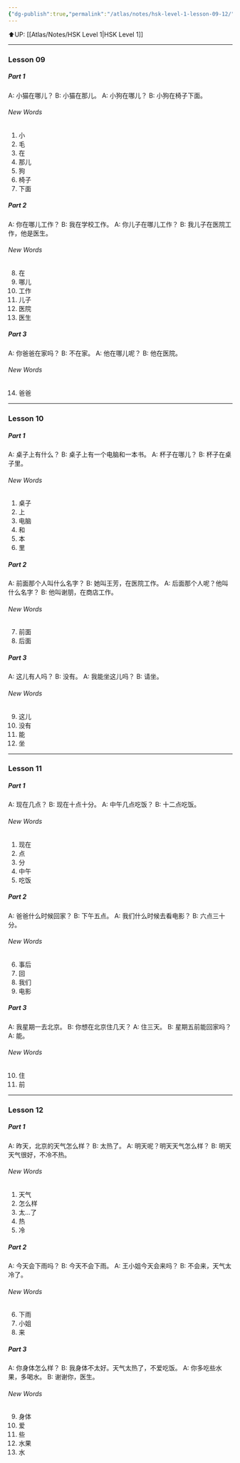 ```yaml
---
{"dg-publish":true,"permalink":"/atlas/notes/hsk-level-1-lesson-09-12/"}
---
```


⬆️UP: [[Atlas/Notes/HSK Level 1\|HSK Level 1]]

---

### Lesson 09
##### Part 1
A: 小猫在哪儿？
B: 小猫在那儿。
A: 小狗在哪儿？
B: 小狗在椅子下面。

###### New Words
1. 小
2. 毛
3. 在
4. 那儿
5. 狗
6. 椅子
7. 下面
##### Part 2
A: 你在哪儿工作？
B: 我在学校工作。
A: 你儿子在哪儿工作？
B: 我儿子在医院工作，他是医生。

###### New Words
8. 在
9. 哪儿
10. 工作
11. 儿子
12. 医院
13. 医生

##### Part 3
A: 你爸爸在家吗？
B: 不在家。
A: 他在哪儿呢？
B: 他在医院。

###### New Words
14. 爸爸
---
### Lesson 10
##### Part 1
A: 桌子上有什么？
B: 桌子上有一个电脑和一本书。
A: 杯子在哪儿？
B: 杯子在桌子里。


###### New Words
1. 桌子
2. 上
3. 电脑
4. 和
5. 本
6. 里
##### Part 2
A: 前面那个人叫什么名字？
B: 她叫王芳，在医院工作。
A: 后面那个人呢？他叫什么名字？
B: 他叫谢朋，在商店工作。

###### New Words
7. 前面
8. 后面


##### Part 3
A: 这儿有人吗？
B: 没有。
A: 我能坐这儿吗？
B: 请坐。

###### New Words
9. 这儿
10. 没有
11. 能
12. 坐

---

### Lesson 11

##### Part 1
A: 现在几点？
B: 现在十点十分。
A: 中午几点吃饭？
B:  十二点吃饭。

###### New Words
1. 现在
2. 点
3. 分
4. 中午
5. 吃饭

##### Part 2
A: 爸爸什么时候回家？
B:  下午五点。
A: 我们什么时候去看电影？
B: 六点三十分。

###### New Words
6. 事后
7. 回
8. 我们
9. 电影
##### Part 3
A: 我星期一去北京。
B: 你想在北京住几天？
A: 住三天。
B: 星期五前能回家吗？
A: 能。
###### New Words
10. 住
11. 前
---
### Lesson 12
##### Part 1
A: 昨天，北京的天气怎么样？
B: 太热了。
A: 明天呢？明天天气怎么样？
B: 明天天气很好，不冷不热。

###### New Words
1. 天气
2. 怎么样
3. 太...了
4. 热
5. 冷
##### Part 2
A: 今天会下雨吗？
B: 今天不会下雨。
A: 王小姐今天会来吗？
B: 不会来，天气太冷了。
###### New Words
6. 下雨
7. 小姐
8. 来
##### Part 3
A: 你身体怎么样？
B: 我身体不太好。天气太热了，不爱吃饭。
A: 你多吃些水果，多喝水。
B: 谢谢你，医生。

###### New Words
9. 身体
10. 爱
11. 些
12. 水果
13. 水





